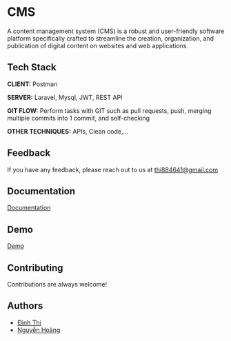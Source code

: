 



# CMS

A content management system (CMS) is a robust and user-friendly software platform specifically crafted to streamline
the creation, organization, and publication of digital content on websites and web applications.


## Tech Stack

**CLIENT:** Postman

**SERVER:** Laravel, Mysql, JWT, REST API

**GIT FLOW:** Perform tasks with GIT such as pull requests, push, merging multiple commits into 1 commit, and self-checking

**OTHER TECHNIQUES:** APIs, Clean code,...
## Feedback

If you have any feedback, please reach out to us at thi884641@gmail.com


## Documentation

[Documentation](https://www.youtube.com/channel/UCK9nL1AikfpMvRTwed0NDxQ)

## Demo

[Demo](https://www.youtube.com/channel/UCK9nL1AikfpMvRTwed0NDxQ)


## Contributing

Contributions are always welcome!


## Authors

- [Đình Thi](https://github.com/dinhthi12)
- [Nguyễn Hoàng](https://github.com/hoangpt1310)

